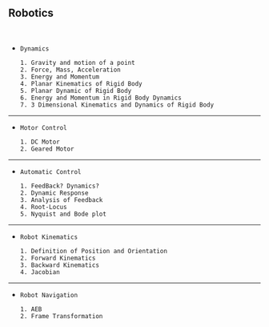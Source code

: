 ## Robotics

<br>


- `Dynamics`

      1. Gravity and motion of a point 
      2. Force, Mass, Acceleration 
      3. Energy and Momentum 
      4. Planar Kinematics of Rigid Body 
      5. Planar Dynamic of Rigid Body 
      6. Energy and Momentum in Rigid Body Dynamics 
      7. 3 Dimensional Kinematics and Dynamics of Rigid Body 

---

- `Motor Control`

      1. DC Motor
      2. Geared Motor

---

- `Automatic Control`

      1. FeedBack? Dynamics?
      2. Dynamic Response
      3. Analysis of Feedback
      4. Root-Locus
      5. Nyquist and Bode plot

---

- `Robot Kinematics`

      1. Definition of Position and Orientation 
      2. Forward Kinematics
      3. Backward Kinematics
      4. Jacobian

---

- `Robot Navigation`

      1. AEB
      2. Frame Transformation
